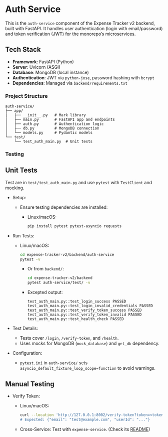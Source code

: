 # Auth Service

This is the `auth-service` component of the Expense Tracker v2 backend, built with FastAPI. It handles user authentication (login with email/password) and token verification (JWT) for the monorepo’s microservices.

## Tech Stack

- **Framework**: FastAPI (Python)
- **Server**: Uvicorn (ASGI)
- **Database**: MongoDB (local instance)
- **Authentication**: JWT via `python-jose`, password hashing with `bcrypt`
- **Dependencies**: Managed via `backend/requirements.txt`

### Project Structure

```text
auth-service/
├── app/
|   ├── __init__.py   # Mark library
│   ├── main.py       # FastAPI app and endpoints
│   ├── auth.py       # Authentication logic
│   ├── db.py         # MongoDB connection
│   └── models.py     # Pydantic models
└── test/
    └── test_auth_main.py  # Unit tests
```

### Testing

## Unit Tests

Test are in `test/test_auth_main.py` and use `pytest` with `TestClient` and mocking.

- Setup:
  - Ensure testing dependencies are installed:
    - Linux/macOS:

      ```bash
      pip install pytest pytest-asyncio requests
      ```

- Run Tests:
  - Linux/macOS:

    ```bash
    cd expense-tracker-v2/backend/auth-service
    pytest -v
    ```

    - Or from `backend/`:

      ```bash
      cd expense-tracker-v2/backend
      pytest auth-service/test/ -v
      ```

    - Excepted output:

      ```text
      test_auth_main.py::test_login_success PASSED
      test_auth_main.py::test_login_invalid_credentials PASSED
      test_auth_main.py::test_verify_token_success PASSED
      test_auth_main.py::test_verify_token_invalid PASSED
      test_auth_main.py::test_health_check PASSED
      ```

- Test Details:
  - Tests cover `/login`, `/verify-token`, and `/health`.
  - Uses mocks for MongoDB (`mock_database`) and `get_db` dependency.

- Configuration:
  - `pytest.ini` in `auth-service/` sets `asyncio_default_fixture_loop_scope=function` to avoid warnings.

## Manual Testing

- Verify Token:
  - Linux/macOS:

    ```bash
    curl --location 'http://127.0.0.1:8002/verify-token?token=<token>
    # Expected: {"email": "test@example.com", "userId": "..."}
    ```

  - Cross-Service: Test with `expense-service`. (Check its [README](../expense-service/README.md))
